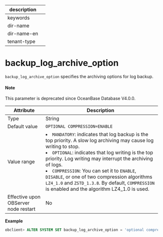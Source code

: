 |description||
|---|---|
|keywords||
|dir-name||
|dir-name-en||
|tenant-type||

# backup_log_archive_option

`backup_log_archive_option` specifies the archiving options for log backup.

<main id="notice" type='explain'>
  <h4>Note</h4>
  <p>This parameter is deprecated since OceanBase Database V4.0.0. </p>
</main>

| **Attribute** | **Description** |
|------------------|--------------------------|
| Type | String |
| Default value | `OPTIONAL COMPRESSION=ENABLE` |
| Value range | </li><li> `MANDATORY`: indicates that log backup is the top priority. A slow log archiving may cause log writing to stop.    </li><li> `OPTIONAL`: indicates that log writing is the top priority. Log writing may interrupt the archiving of logs.    </li><li> `COMPRESSION`: You can set it to `ENABLE`, `DISABLE`, or one of two compression algorithms `LZ4_1.0` and `ZSTD_1.3.8`. By default, `COMPRESSION` is enabled and the algorithm LZ4_1.0 is used.  |
| Effective upon OBServer node restart | No |

**Example**

```sql
obclient> ALTER SYSTEM SET backup_log_archive_option = 'optional compression= enable';
```
